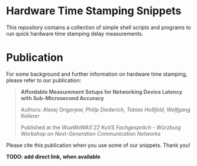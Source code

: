# Hardware Time Stamping Snippets
This repository contains a collection of simple shell scripts and programs to run quick hardware time stamping delay measurements.

# Publication
For some background and further information on hardware time stamping, please refer to our publication:

> **Affordable Measurement Setups for Networking Device Latency with Sub-Microsecond Accuracy**
>
> Authors: *Alexej Grigorjew, Philip Diederich, Tobias Hoßfeld, Wolfgang Kellerer*
>
> Published at the *WueWoWAS’22 KuVS Fachgespräch - Würzburg Workshop on Next-Generation Communication Networks*

Please cite this publication when you use some of our snippets. Thank you!

**TODO: add direct link, when available**
